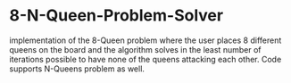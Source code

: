 # 8-N-Queen-Problem-Solver
implementation of the 8-Queen problem where the user places 8 different queens on the board and the algorithm solves in the least number of iterations possible to have none of the queens attacking each other. Code supports N-Queens problem as well.
